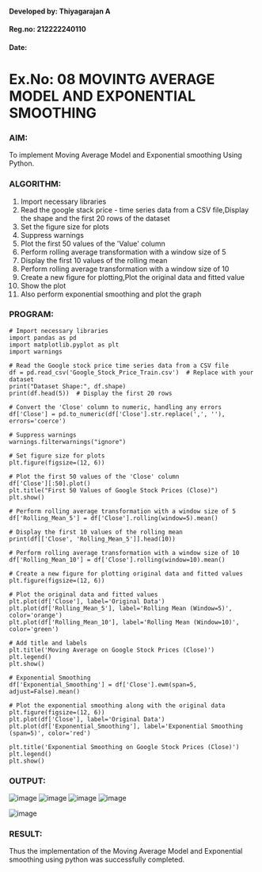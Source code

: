 #### Developed by: Thiyagarajan A
#### Reg.no: 212222240110
#### Date:
# Ex.No: 08     MOVINTG AVERAGE MODEL AND EXPONENTIAL SMOOTHING
 
### AIM:
To implement Moving Average Model and Exponential smoothing Using Python.
### ALGORITHM:
1. Import necessary libraries
2. Read the google stack price - time series data from a CSV file,Display the shape and the first 20 rows of
the dataset
3. Set the figure size for plots
4. Suppress warnings
5. Plot the first 50 values of the 'Value' column
6. Perform rolling average transformation with a window size of 5
7. Display the first 10 values of the rolling mean
8. Perform rolling average transformation with a window size of 10
9. Create a new figure for plotting,Plot the original data and fitted value
10. Show the plot
11. Also perform exponential smoothing and plot the graph
### PROGRAM:
```
# Import necessary libraries
import pandas as pd
import matplotlib.pyplot as plt
import warnings

# Read the Google stock price time series data from a CSV file
df = pd.read_csv('Google_Stock_Price_Train.csv')  # Replace with your dataset
print("Dataset Shape:", df.shape)
print(df.head(5))  # Display the first 20 rows

# Convert the 'Close' column to numeric, handling any errors
df['Close'] = pd.to_numeric(df['Close'].str.replace(',', ''), errors='coerce')

# Suppress warnings
warnings.filterwarnings("ignore")

# Set figure size for plots
plt.figure(figsize=(12, 6))

# Plot the first 50 values of the 'Close' column
df['Close'][:50].plot()
plt.title("First 50 Values of Google Stock Prices (Close)")
plt.show()

# Perform rolling average transformation with a window size of 5
df['Rolling_Mean_5'] = df['Close'].rolling(window=5).mean()

# Display the first 10 values of the rolling mean
print(df[['Close', 'Rolling_Mean_5']].head(10))

# Perform rolling average transformation with a window size of 10
df['Rolling_Mean_10'] = df['Close'].rolling(window=10).mean()

# Create a new figure for plotting original data and fitted values
plt.figure(figsize=(12, 6))

# Plot the original data and fitted values
plt.plot(df['Close'], label='Original Data')
plt.plot(df['Rolling_Mean_5'], label='Rolling Mean (Window=5)', color='orange')
plt.plot(df['Rolling_Mean_10'], label='Rolling Mean (Window=10)', color='green')

# Add title and labels
plt.title('Moving Average on Google Stock Prices (Close)')
plt.legend()
plt.show()

# Exponential Smoothing
df['Exponential_Smoothing'] = df['Close'].ewm(span=5, adjust=False).mean()

# Plot the exponential smoothing along with the original data
plt.figure(figsize=(12, 6))
plt.plot(df['Close'], label='Original Data')
plt.plot(df['Exponential_Smoothing'], label='Exponential Smoothing (span=5)', color='red')

plt.title('Exponential Smoothing on Google Stock Prices (Close)')
plt.legend()
plt.show()
```
### OUTPUT:
![image](https://github.com/user-attachments/assets/6476203b-45f5-4283-8183-a41e0be55f25)
![image](https://github.com/user-attachments/assets/48a9a565-f99a-4000-87f7-297b257bf81b)
![image](https://github.com/user-attachments/assets/61dee739-904e-4ea8-a4bc-7726e66a9b63)
![image](https://github.com/user-attachments/assets/4a21c823-4dff-4d0b-9e8f-f454c4a05033)

![image](https://github.com/user-attachments/assets/754686c3-641d-41b9-87a3-1b58d0758cc3)




### RESULT:
Thus the implementation of the Moving Average Model and Exponential smoothing using python was successfully completed.
